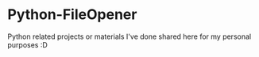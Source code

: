 # Python-FileOpener
 Python related projects or materials I've done shared here for my personal purposes :D
